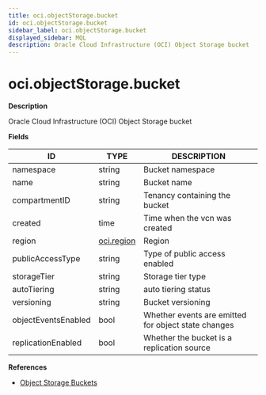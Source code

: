 ```yaml
---
title: oci.objectStorage.bucket
id: oci.objectStorage.bucket
sidebar_label: oci.objectStorage.bucket
displayed_sidebar: MQL
description: Oracle Cloud Infrastructure (OCI) Object Storage bucket
---
```


# oci.objectStorage.bucket

**Description**

Oracle Cloud Infrastructure (OCI) Object Storage bucket

**Fields**

| ID                  | TYPE                        | DESCRIPTION                                         |
| ------------------- | --------------------------- | --------------------------------------------------- |
| namespace           | string                      | Bucket namespace                                    |
| name                | string                      | Bucket name                                         |
| compartmentID       | string                      | Tenancy containing the bucket                       |
| created             | time                        | Time when the vcn was created                       |
| region              | [oci.region](oci.region.md) | Region                                              |
| publicAccessType    | string                      | Type of public access enabled                       |
| storageTier         | string                      | Storage tier type                                   |
| autoTiering         | string                      | auto tiering status                                 |
| versioning          | string                      | Bucket versioning                                   |
| objectEventsEnabled | bool                        | Whether events are emitted for object state changes |
| replicationEnabled  | bool                        | Whether the bucket is a replication source          |

**References**

- [Object Storage Buckets](https://docs.oracle.com/en-us/iaas/Content/Object/Tasks/managingbuckets.htm)
